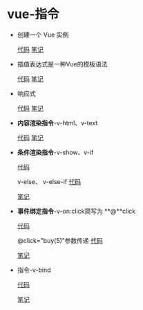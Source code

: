 # vue-指令

- 创建一个 Vue 实例
    
    [代码](https://github.com/biji-ziliao/vue2-biji/blob/0545a7c1908b198d4e3fdda2fb5812823e07ff11/01-%E6%8C%87%E4%BB%A4/01-%E5%88%9B%E5%BB%BA%E4%B8%80%E4%B8%AAVue%E5%AE%9E%E4%BE%8B.html)     [笔记](https://github.com/biji-ziliao/vue2-biji/blob/0545a7c1908b198d4e3fdda2fb5812823e07ff11/01-%E6%8C%87%E4%BB%A4/01-%E7%AC%94%E8%AE%B0.md#%E4%B8%89%E5%88%9B%E5%BB%BAvue%E5%AE%9E%E4%BE%8B)
    
- 插值表达式是一种Vue的模板语法
    
    [代码](https://github.com/biji-ziliao/vue2-biji/blob/0545a7c1908b198d4e3fdda2fb5812823e07ff11/01-%E6%8C%87%E4%BB%A4/02-%E6%8F%92%E5%80%BC%E8%A1%A8%E8%BE%BE%E5%BC%8F.html)     [笔记](https://github.com/biji-ziliao/vue2-biji/blob/0545a7c1908b198d4e3fdda2fb5812823e07ff11/01-%E6%8C%87%E4%BB%A4/01-%E7%AC%94%E8%AE%B0.md#%E5%9B%9B%E6%8F%92%E5%80%BC%E8%A1%A8%E8%BE%BE%E5%BC%8F-)
    
- 响应式
    
    [代码](https://github.com/biji-ziliao/vue2-biji/blob/master/01-%E6%8C%87%E4%BB%A4/03-%E5%93%8D%E5%BA%94%E5%BC%8F.html)     [笔记](https://github.com/biji-ziliao/vue2-biji/blob/master/01-%E6%8C%87%E4%BB%A4/01-%E7%AC%94%E8%AE%B0.md#%E4%BA%94%E5%93%8D%E5%BA%94%E5%BC%8F%E7%89%B9%E6%80%A7)
    
- **内容渲染指令**-v-html、v-text
    
    [代码](https://github.com/biji-ziliao/vue2-biji/blob/master/01-%E6%8C%87%E4%BB%A4/04-Vue%20%E6%8C%87%E4%BB%A4%E4%BD%93%E9%AA%8C-v-html.html)     [笔记](https://github.com/biji-ziliao/vue2-biji/blob/master/01-%E6%8C%87%E4%BB%A4/01-%E7%AC%94%E8%AE%B0.md#%E5%85%AB%E5%86%85%E5%AE%B9%E6%B8%B2%E6%9F%93%E6%8C%87%E4%BB%A4)
    
- **条件渲染指令**-v-show、v-if
    
    [代码](https://github.com/biji-ziliao/vue2-biji/blob/master/01-%E6%8C%87%E4%BB%A4/05-Vue%20%E6%8C%87%E4%BB%A4-v-show%E3%80%81v-if.html)
    
    v-else、 v-else-if     [代码](https://github.com/biji-ziliao/vue2-biji/blob/master/01-%E6%8C%87%E4%BB%A4/06-Vue%20%E6%8C%87%E4%BB%A4-v-else%E3%80%81v-else-if.html)
    
    [笔记](https://github.com/biji-ziliao/vue2-biji/blob/master/01-%E6%8C%87%E4%BB%A4/01-%E7%AC%94%E8%AE%B0.md#%E4%B9%9D%E6%9D%A1%E4%BB%B6%E6%B8%B2%E6%9F%93%E6%8C%87%E4%BB%A4)
    
- **事件绑定指令**-v-on:click简写为 **@**click
    
    [代码](https://github.com/biji-ziliao/vue2-biji/blob/master/01-%E6%8C%87%E4%BB%A4/07-Vue%20%E6%8C%87%E4%BB%A4-v-on-%E5%86%85%E8%81%94%E8%AF%AD%E5%8F%A5.html)
    
    @click="buy(5)”参数传递 [代码](https://github.com/biji-ziliao/vue2-biji/blob/master/01-%E6%8C%87%E4%BB%A4/09-Vue%20%E6%8C%87%E4%BB%A4-v-on-%E5%8F%82%E6%95%B0%E4%BC%A0%E9%80%92.html)
    
    [笔记](https://github.com/biji-ziliao/vue2-biji/blob/master/01-%E6%8C%87%E4%BB%A4/01-%E7%AC%94%E8%AE%B0.md#%E5%8D%81%E4%BA%8B%E4%BB%B6%E7%BB%91%E5%AE%9A%E6%8C%87%E4%BB%A4)
    
- 指令-v-bind
    
    [代码](https://github.com/biji-ziliao/vue2-biji/blob/master/01-%E6%8C%87%E4%BB%A4/10-Vue%20%E6%8C%87%E4%BB%A4-v-bind.html)
    
    [笔记](https://github.com/biji-ziliao/vue2-biji/blob/0545a7c1908b198d4e3fdda2fb5812823e07ff11/01-%E6%8C%87%E4%BB%A4/01-%E7%AC%94%E8%AE%B0.md#%E5%9B%9B%E6%8F%92%E5%80%BC%E8%A1%A8%E8%BE%BE%E5%BC%8F-)
